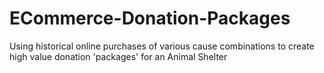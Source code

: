 # ECommerce-Donation-Packages
Using historical online purchases of various cause combinations to create high value donation 'packages' for an Animal Shelter
